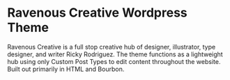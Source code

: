 # Ravenous Creative Wordpress Theme

Ravenous Creative is a full stop creative hub of designer, illustrator, type designer, and writer Ricky Rodriguez. The theme functions as a lightweight hub using only Custom Post Types to edit content throughout the website. Built out primarily in HTML and Bourbon.
